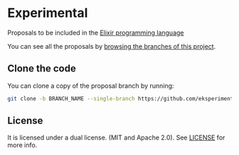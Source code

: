 # Experimental

Proposals to be included in the [Elixir programming language](https://github.com/elixir-lang/elixir/)

You can see all the proposals by [browsing the branches of this project](https://github.com/eksperimental/experimental/branches).

## Clone the code

You can clone a copy of the proposal branch by running:

```sh
git clone -b BRANCH_NAME --single-branch https://github.com/eksperimental/experimental.git
```

## License

It is licensed under a dual license. (MIT and Apache 2.0).
See [LICENSE](LICENSE) for more info.
